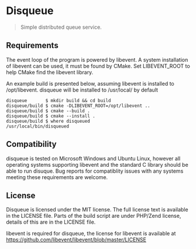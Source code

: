 # Disqueue
> Simple distributed queue service.

## Requirements
The event loop of the program is powered by libevent. A system installation
of libevent can be used, it must be found by CMake. Set LIBEVENT_ROOT to help
CMake find the libevent library.

An example build is presented below, assuming libevent is installed to
/opt/libevent. disqueue will be installed to /usr/local/ by default

```
disqueue       $ mkdir build && cd build
disqueue/build $ cmake -DLIBEVENT_ROOT=/opt/libevent ..
disqueue/build $ cmake --build .
disqueue/build $ cmake --install .
disqueue/build $ where disqueued
/usr/local/bin/disqueued
```

## Compatibility
disqueue is tested on Microsoft Windows and Ubuntu Linux, however all operating
systems supporting libevent and the standard C library should be able to run
disuque. Bug reports for compatiblity issues with any systems meeting these
requirements are welcome.

## License
Disqueue is licensed under the MIT license. The full license text is available
in the LICENSE file. Parts of the build script are under PHP/Zend license,
details of this are in the LICENSE file.

libevent is required for disqueue, the license for libevent is available at
https://github.com/libevent/libevent/blob/master/LICENSE 

